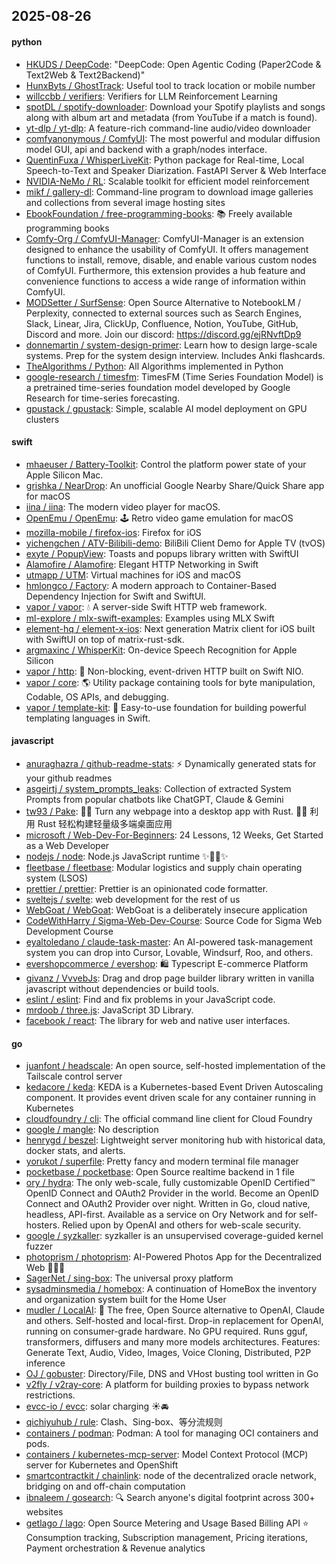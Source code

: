 ## 2025-08-26

#### python
* [HKUDS / DeepCode](https://github.com/HKUDS/DeepCode): "DeepCode: Open Agentic Coding (Paper2Code & Text2Web & Text2Backend)"
* [HunxByts / GhostTrack](https://github.com/HunxByts/GhostTrack): Useful tool to track location or mobile number
* [willccbb / verifiers](https://github.com/willccbb/verifiers): Verifiers for LLM Reinforcement Learning
* [spotDL / spotify-downloader](https://github.com/spotDL/spotify-downloader): Download your Spotify playlists and songs along with album art and metadata (from YouTube if a match is found).
* [yt-dlp / yt-dlp](https://github.com/yt-dlp/yt-dlp): A feature-rich command-line audio/video downloader
* [comfyanonymous / ComfyUI](https://github.com/comfyanonymous/ComfyUI): The most powerful and modular diffusion model GUI, api and backend with a graph/nodes interface.
* [QuentinFuxa / WhisperLiveKit](https://github.com/QuentinFuxa/WhisperLiveKit): Python package for Real-time, Local Speech-to-Text and Speaker Diarization. FastAPI Server & Web Interface
* [NVIDIA-NeMo / RL](https://github.com/NVIDIA-NeMo/RL): Scalable toolkit for efficient model reinforcement
* [mikf / gallery-dl](https://github.com/mikf/gallery-dl): Command-line program to download image galleries and collections from several image hosting sites
* [EbookFoundation / free-programming-books](https://github.com/EbookFoundation/free-programming-books): 📚 Freely available programming books
* [Comfy-Org / ComfyUI-Manager](https://github.com/Comfy-Org/ComfyUI-Manager): ComfyUI-Manager is an extension designed to enhance the usability of ComfyUI. It offers management functions to install, remove, disable, and enable various custom nodes of ComfyUI. Furthermore, this extension provides a hub feature and convenience functions to access a wide range of information within ComfyUI.
* [MODSetter / SurfSense](https://github.com/MODSetter/SurfSense): Open Source Alternative to NotebookLM / Perplexity, connected to external sources such as Search Engines, Slack, Linear, Jira, ClickUp, Confluence, Notion, YouTube, GitHub, Discord and more. Join our discord: https://discord.gg/ejRNvftDp9
* [donnemartin / system-design-primer](https://github.com/donnemartin/system-design-primer): Learn how to design large-scale systems. Prep for the system design interview. Includes Anki flashcards.
* [TheAlgorithms / Python](https://github.com/TheAlgorithms/Python): All Algorithms implemented in Python
* [google-research / timesfm](https://github.com/google-research/timesfm): TimesFM (Time Series Foundation Model) is a pretrained time-series foundation model developed by Google Research for time-series forecasting.
* [gpustack / gpustack](https://github.com/gpustack/gpustack): Simple, scalable AI model deployment on GPU clusters

#### swift
* [mhaeuser / Battery-Toolkit](https://github.com/mhaeuser/Battery-Toolkit): Control the platform power state of your Apple Silicon Mac.
* [grishka / NearDrop](https://github.com/grishka/NearDrop): An unofficial Google Nearby Share/Quick Share app for macOS
* [iina / iina](https://github.com/iina/iina): The modern video player for macOS.
* [OpenEmu / OpenEmu](https://github.com/OpenEmu/OpenEmu): 🕹 Retro video game emulation for macOS
* [mozilla-mobile / firefox-ios](https://github.com/mozilla-mobile/firefox-ios): Firefox for iOS
* [yichengchen / ATV-Bilibili-demo](https://github.com/yichengchen/ATV-Bilibili-demo): BiliBili Client Demo for Apple TV (tvOS)
* [exyte / PopupView](https://github.com/exyte/PopupView): Toasts and popups library written with SwiftUI
* [Alamofire / Alamofire](https://github.com/Alamofire/Alamofire): Elegant HTTP Networking in Swift
* [utmapp / UTM](https://github.com/utmapp/UTM): Virtual machines for iOS and macOS
* [hmlongco / Factory](https://github.com/hmlongco/Factory): A modern approach to Container-Based Dependency Injection for Swift and SwiftUI.
* [vapor / vapor](https://github.com/vapor/vapor): 💧 A server-side Swift HTTP web framework.
* [ml-explore / mlx-swift-examples](https://github.com/ml-explore/mlx-swift-examples): Examples using MLX Swift
* [element-hq / element-x-ios](https://github.com/element-hq/element-x-ios): Next generation Matrix client for iOS built with SwiftUI on top of matrix-rust-sdk.
* [argmaxinc / WhisperKit](https://github.com/argmaxinc/WhisperKit): On-device Speech Recognition for Apple Silicon
* [vapor / http](https://github.com/vapor/http): 🚀 Non-blocking, event-driven HTTP built on Swift NIO.
* [vapor / core](https://github.com/vapor/core): 🌎 Utility package containing tools for byte manipulation, Codable, OS APIs, and debugging.
* [vapor / template-kit](https://github.com/vapor/template-kit): 📄 Easy-to-use foundation for building powerful templating languages in Swift.

#### javascript
* [anuraghazra / github-readme-stats](https://github.com/anuraghazra/github-readme-stats): ⚡ Dynamically generated stats for your github readmes
* [asgeirtj / system_prompts_leaks](https://github.com/asgeirtj/system_prompts_leaks): Collection of extracted System Prompts from popular chatbots like ChatGPT, Claude & Gemini
* [tw93 / Pake](https://github.com/tw93/Pake): 🤱🏻 Turn any webpage into a desktop app with Rust. 🤱🏻 利用 Rust 轻松构建轻量级多端桌面应用
* [microsoft / Web-Dev-For-Beginners](https://github.com/microsoft/Web-Dev-For-Beginners): 24 Lessons, 12 Weeks, Get Started as a Web Developer
* [nodejs / node](https://github.com/nodejs/node): Node.js JavaScript runtime ✨🐢🚀✨
* [fleetbase / fleetbase](https://github.com/fleetbase/fleetbase): Modular logistics and supply chain operating system (LSOS)
* [prettier / prettier](https://github.com/prettier/prettier): Prettier is an opinionated code formatter.
* [sveltejs / svelte](https://github.com/sveltejs/svelte): web development for the rest of us
* [WebGoat / WebGoat](https://github.com/WebGoat/WebGoat): WebGoat is a deliberately insecure application
* [CodeWithHarry / Sigma-Web-Dev-Course](https://github.com/CodeWithHarry/Sigma-Web-Dev-Course): Source Code for Sigma Web Development Course
* [eyaltoledano / claude-task-master](https://github.com/eyaltoledano/claude-task-master): An AI-powered task-management system you can drop into Cursor, Lovable, Windsurf, Roo, and others.
* [evershopcommerce / evershop](https://github.com/evershopcommerce/evershop): 🛍️ Typescript E-commerce Platform
* [givanz / VvvebJs](https://github.com/givanz/VvvebJs): Drag and drop page builder library written in vanilla javascript without dependencies or build tools.
* [eslint / eslint](https://github.com/eslint/eslint): Find and fix problems in your JavaScript code.
* [mrdoob / three.js](https://github.com/mrdoob/three.js): JavaScript 3D Library.
* [facebook / react](https://github.com/facebook/react): The library for web and native user interfaces.

#### go
* [juanfont / headscale](https://github.com/juanfont/headscale): An open source, self-hosted implementation of the Tailscale control server
* [kedacore / keda](https://github.com/kedacore/keda): KEDA is a Kubernetes-based Event Driven Autoscaling component. It provides event driven scale for any container running in Kubernetes
* [cloudfoundry / cli](https://github.com/cloudfoundry/cli): The official command line client for Cloud Foundry
* [google / mangle](https://github.com/google/mangle): No description
* [henrygd / beszel](https://github.com/henrygd/beszel): Lightweight server monitoring hub with historical data, docker stats, and alerts.
* [yorukot / superfile](https://github.com/yorukot/superfile): Pretty fancy and modern terminal file manager
* [pocketbase / pocketbase](https://github.com/pocketbase/pocketbase): Open Source realtime backend in 1 file
* [ory / hydra](https://github.com/ory/hydra): The only web-scale, fully customizable OpenID Certified™ OpenID Connect and OAuth2 Provider in the world. Become an OpenID Connect and OAuth2 Provider over night. Written in Go, cloud native, headless, API-first. Available as a service on Ory Network and for self-hosters. Relied upon by OpenAI and others for web-scale security.
* [google / syzkaller](https://github.com/google/syzkaller): syzkaller is an unsupervised coverage-guided kernel fuzzer
* [photoprism / photoprism](https://github.com/photoprism/photoprism): AI-Powered Photos App for the Decentralized Web 🌈💎✨
* [SagerNet / sing-box](https://github.com/SagerNet/sing-box): The universal proxy platform
* [sysadminsmedia / homebox](https://github.com/sysadminsmedia/homebox): A continuation of HomeBox the inventory and organization system built for the Home User
* [mudler / LocalAI](https://github.com/mudler/LocalAI): 🤖 The free, Open Source alternative to OpenAI, Claude and others. Self-hosted and local-first. Drop-in replacement for OpenAI, running on consumer-grade hardware. No GPU required. Runs gguf, transformers, diffusers and many more models architectures. Features: Generate Text, Audio, Video, Images, Voice Cloning, Distributed, P2P inference
* [OJ / gobuster](https://github.com/OJ/gobuster): Directory/File, DNS and VHost busting tool written in Go
* [v2fly / v2ray-core](https://github.com/v2fly/v2ray-core): A platform for building proxies to bypass network restrictions.
* [evcc-io / evcc](https://github.com/evcc-io/evcc): solar charging ☀️🚘
* [qichiyuhub / rule](https://github.com/qichiyuhub/rule): Clash、Sing-box、等分流规则
* [containers / podman](https://github.com/containers/podman): Podman: A tool for managing OCI containers and pods.
* [containers / kubernetes-mcp-server](https://github.com/containers/kubernetes-mcp-server): Model Context Protocol (MCP) server for Kubernetes and OpenShift
* [smartcontractkit / chainlink](https://github.com/smartcontractkit/chainlink): node of the decentralized oracle network, bridging on and off-chain computation
* [ibnaleem / gosearch](https://github.com/ibnaleem/gosearch): 🔍 Search anyone's digital footprint across 300+ websites
* [getlago / lago](https://github.com/getlago/lago): Open Source Metering and Usage Based Billing API ⭐️ Consumption tracking, Subscription management, Pricing iterations, Payment orchestration & Revenue analytics
